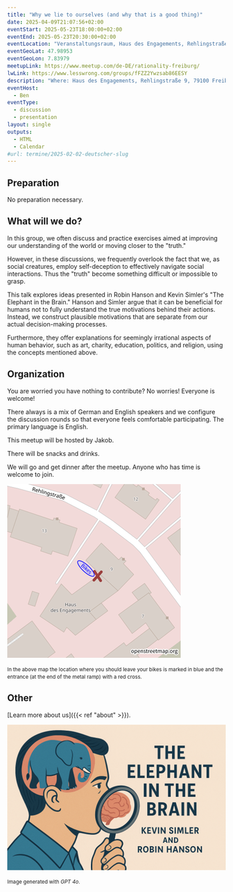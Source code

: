 ```yaml
---
title: "Why we lie to ourselves (and why that is a good thing)"
date: 2025-04-09T21:07:56+02:00
eventStart: 2025-05-23T18:00:00+02:00
eventEnd: 2025-05-23T20:30:00+02:00
eventLocation: "Veranstaltungsraum, Haus des Engagements, Rehlingstraße 9, 79100 Freiburg"
eventGeoLat: 47.98953
eventGeoLon: 7.83979
meetupLink: https://www.meetup.com/de-DE/rationality-freiburg/
lwLink: https://www.lesswrong.com/groups/fFZZ2Ywzsab86EESY
description: "Where: Haus des Engagements, Rehlingstraße 9, 79100 Freiburg. When: Friday, May 23rd 2025 at 18:00 hours CEST."
eventHost:
  - Ben
eventType:
  - discussion
  - presentation
layout: single
outputs:
  - HTML
  - Calendar
#url: termine/2025-02-02-deutscher-slug
---
```


## Preparation

No preparation necessary.


## What will we do?

In this group, we often discuss and practice exercises aimed at improving our understanding of the world or moving closer to the "truth."

However, in these discussions, we frequently overlook the fact that we, as social creatures, employ self-deception to effectively navigate social interactions. Thus the "truth" become something difficult or impossible to grasp.

This talk explores ideas presented in Robin Hanson and Kevin Simler's "The Elephant in the Brain." Hanson and Simler argue that it can be beneficial for humans not to fully understand the true motivations behind their actions. Instead, we construct plausible motivations that are separate from our actual decision-making processes.

Furthermore, they offer explanations for seemingly irrational aspects of human behavior, such as art, charity, education, politics, and religion, using the concepts mentioned above.




## Organization

You are worried you have nothing to contribute? No worries! Everyone is
welcome!

There always is a mix of German and English speakers and we configure the
discussion rounds so that everyone feels comfortable participating. The primary
language is English.

This meetup will be hosted by Jakob.

There will be snacks and drinks.

We will go and get dinner after the meetup. Anyone who has time is welcome to
join.

![Location (Veranstaltungsraum, Haus des Engagements)](/images/hde-new-building-2.png)

<small>In the above map the location where you should leave your bikes is marked
in blue and the entrance (at the end of the metal ramp) with a red cross.</small>


## Other

[Learn more about us]({{< ref "about" >}}).

![Magical finger snap](cover.png "Magical finger snap")

<small>Image generated with _GPT 4o_.</small>

